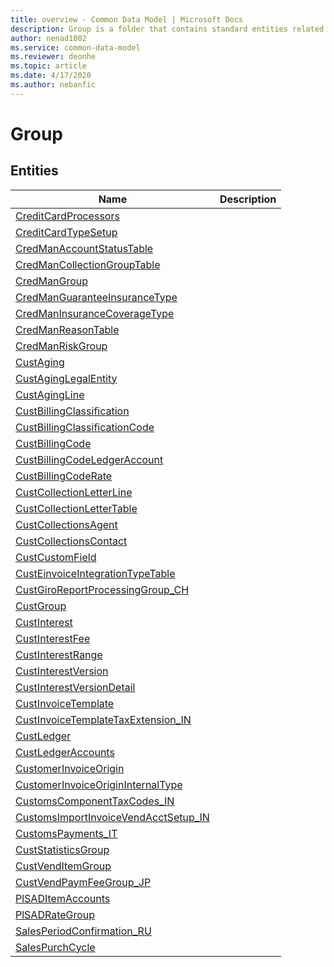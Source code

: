 ```yaml
---
title: overview - Common Data Model | Microsoft Docs
description: Group is a folder that contains standard entities related to the Common Data Model.
author: nenad1002
ms.service: common-data-model
ms.reviewer: deonhe
ms.topic: article
ms.date: 4/17/2020
ms.author: nebanfic
---
```


# Group


## Entities

|Name|Description|
|---|---|
|[CreditCardProcessors](CreditCardProcessors.md)||
|[CreditCardTypeSetup](CreditCardTypeSetup.md)||
|[CredManAccountStatusTable](CredManAccountStatusTable.md)||
|[CredManCollectionGroupTable](CredManCollectionGroupTable.md)||
|[CredManGroup](CredManGroup.md)||
|[CredManGuaranteeInsuranceType](CredManGuaranteeInsuranceType.md)||
|[CredManInsuranceCoverageType](CredManInsuranceCoverageType.md)||
|[CredManReasonTable](CredManReasonTable.md)||
|[CredManRiskGroup](CredManRiskGroup.md)||
|[CustAging](CustAging.md)||
|[CustAgingLegalEntity](CustAgingLegalEntity.md)||
|[CustAgingLine](CustAgingLine.md)||
|[CustBillingClassification](CustBillingClassification.md)||
|[CustBillingClassificationCode](CustBillingClassificationCode.md)||
|[CustBillingCode](CustBillingCode.md)||
|[CustBillingCodeLedgerAccount](CustBillingCodeLedgerAccount.md)||
|[CustBillingCodeRate](CustBillingCodeRate.md)||
|[CustCollectionLetterLine](CustCollectionLetterLine.md)||
|[CustCollectionLetterTable](CustCollectionLetterTable.md)||
|[CustCollectionsAgent](CustCollectionsAgent.md)||
|[CustCollectionsContact](CustCollectionsContact.md)||
|[CustCustomField](CustCustomField.md)||
|[CustEinvoiceIntegrationTypeTable](CustEinvoiceIntegrationTypeTable.md)||
|[CustGiroReportProcessingGroup_CH](CustGiroReportProcessingGroup_CH.md)||
|[CustGroup](CustGroup.md)||
|[CustInterest](CustInterest.md)||
|[CustInterestFee](CustInterestFee.md)||
|[CustInterestRange](CustInterestRange.md)||
|[CustInterestVersion](CustInterestVersion.md)||
|[CustInterestVersionDetail](CustInterestVersionDetail.md)||
|[CustInvoiceTemplate](CustInvoiceTemplate.md)||
|[CustInvoiceTemplateTaxExtension_IN](CustInvoiceTemplateTaxExtension_IN.md)||
|[CustLedger](CustLedger.md)||
|[CustLedgerAccounts](CustLedgerAccounts.md)||
|[CustomerInvoiceOrigin](CustomerInvoiceOrigin.md)||
|[CustomerInvoiceOriginInternalType](CustomerInvoiceOriginInternalType.md)||
|[CustomsComponentTaxCodes_IN](CustomsComponentTaxCodes_IN.md)||
|[CustomsImportInvoiceVendAcctSetup_IN](CustomsImportInvoiceVendAcctSetup_IN.md)||
|[CustomsPayments_IT](CustomsPayments_IT.md)||
|[CustStatisticsGroup](CustStatisticsGroup.md)||
|[CustVendItemGroup](CustVendItemGroup.md)||
|[CustVendPaymFeeGroup_JP](CustVendPaymFeeGroup_JP.md)||
|[PlSADItemAccounts](PlSADItemAccounts.md)||
|[PlSADRateGroup](PlSADRateGroup.md)||
|[SalesPeriodConfirmation_RU](SalesPeriodConfirmation_RU.md)||
|[SalesPurchCycle](SalesPurchCycle.md)||
